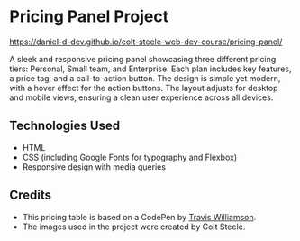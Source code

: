 # Pricing Panel Project
https://daniel-d-dev.github.io/colt-steele-web-dev-course/pricing-panel/

A sleek and responsive pricing panel showcasing three different pricing tiers: Personal, Small team, and Enterprise. Each plan includes key features, a price tag, and a call-to-action button. The design is simple yet modern, with a hover effect for the action buttons. The layout adjusts for desktop and mobile views, ensuring a clean user experience across all devices.

## Technologies Used
* HTML
* CSS (including Google Fonts for typography and Flexbox)
* Responsive design with media queries

## Credits
* This pricing table is based on a CodePen by [Travis Williamson](https://codepen.io/travisw).
* The images used in the project were created by Colt Steele.
